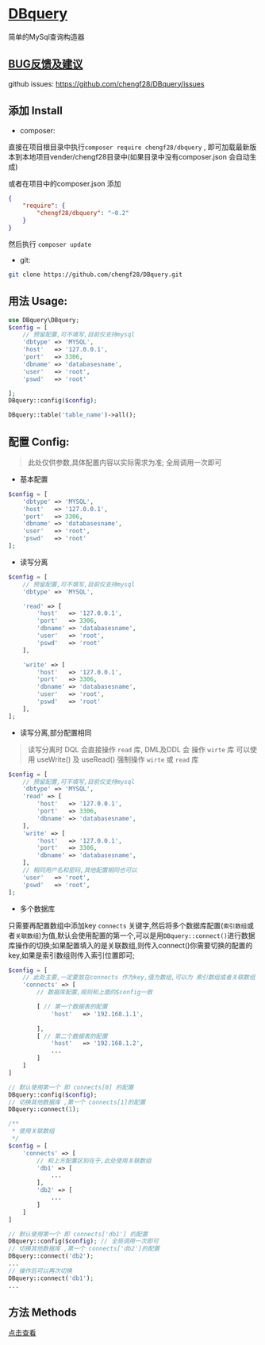 # [DBquery][homepage]
简单的MySql查询构造器

## [BUG反馈及建议][issues]
github issues: <https://github.com/chengf28/DBquery/issues>
## 添加 Install
* composer:

直接在项目根目录中执行`composer require chengf28/dbquery` , 即可加载最新版本到本地项目vender/chengf28目录中(如果目录中没有composer.json 会自动生成)

或者在项目中的composer.json 添加
```json
{
    "require": {
        "chengf28/dbquery": "~0.2"
    }
}
```
然后执行 `composer update`

* git:
```sh
git clone https://github.com/chengf28/DBquery.git
```


## 用法 Usage:
```php
use DBquery\DBquery;
$config = [
    // 预留配置,可不填写,目前仅支持mysql
    'dbtype' => 'MYSQL',
    'host'   => '127.0.0.1',
    'port'   => 3306,
    'dbname' => 'databasesname',
    'user'   => 'root',
    'pswd'   => 'root'

];
DBquery::config($config);

DBquery::table('table_name')->all();
```
## 配置 Config:
> 此处仅供参数,具体配置内容以实际需求为准;
全局调用一次即可
* 基本配置
```php
$config = [
    'dbtype' => 'MYSQL',
    'host'   => '127.0.0.1',
    'port'   => 3306,
    'dbname' => 'databasesname',
    'user'   => 'root',
    'pswd'   => 'root'
];    
```

* 读写分离
```php
$config = [
    // 预留配置,可不填写,目前仅支持mysql
    'dbtype' => 'MYSQL',

    'read' => [
        'host'   => '127.0.0.1',
        'port'   => 3306,
        'dbname' => 'databasesname',
        'user'   => 'root',
        'pswd'   => 'root'
    ],

    'write' => [
        'host'   => '127.0.0.1',
        'port'   => 3306,
        'dbname' => 'databasesname',
        'user'   => 'root',
        'pswd'   => 'root'
    ],
];
```
* 读写分离,部分配置相同
> 读写分离时 DQL 会直接操作 `read` 库, DML及DDL 会 操作 `wirte` 库 可以使用 useWrite() 及 useRead() 强制操作 `wirte` 或 `read` 库

```php
$config = [
    // 预留配置,可不填写,目前仅支持mysql
    'dbtype' => 'MYSQL',
    'read' => [
        'host'   => '127.0.0.1',
        'port'   => 3306,
        'dbname' => 'databasesname',
    ],
    'write' => [
        'host'   => '127.0.0.1',
        'port'   => 3306,
        'dbname' => 'databasesname',
    ],
    // 相同用户名和密码,其他配置相同也可以
    'user'   => 'root', 
    'pswd'   => 'root',
];
```
* 多个数据库

只需要再配置数组中添加key `connects` 关键字,然后将多个数据库配置(`索引数组`或者`关联数组`)为值,默认会使用配置的第一个,可以是用`DBquery::connect()`进行数据库操作的切换;如果配置填入的是关联数组,则传入connect()你需要切换的配置的key,如果是索引数组则传入索引位置即可;
```php
$config = [
    // 此处主要,一定要放在connects 作为key,值为数组,可以为 索引数组或者关联数组
    'connects' => [
        // 数据库配置,规则和上面的$config一致

        [ // 第一个数据表的配置
            'host'   => '192.168.1.1',
            
        ],
        [ // 第二个数据表的配置
            'host'   => '192.168.1.2',
            ...
        ]
    ]
]

// 默认使用第一个 即 connects[0] 的配置
DBquery::config($config);
// 切换其他数据库 ,第一个 connects[1]的配置
DBquery::connect(1);

/**
 * 使用关联数组
 */
$config = [
    'connects' => [
        // 和上方配置区别在于,此处使用关联数组
        'db1' => [ 
            ...
        ],
        'db2' => [ 
            ...
        ]
    ]
]

// 默认使用第一个 即 connects['db1'] 的配置
DBquery::config($config); // 全局调用一次即可
// 切换其他数据库 ,第一个 connects['db2']的配置
DBquery::connect('db2');
...
// 操作后可以再次切换
DBquery::connect('db1');
...
```
## 方法 Methods
[点击查看][methods]

<!-- url地址 -->
[homepage]: https://github.com/chengf28/DBquery
[issues]: https://github.com/chengf28/DBquery/issues
[methods]: https://github.com/chengf28/DBquery/blob/master/DBlite%20Methods%20Document.md